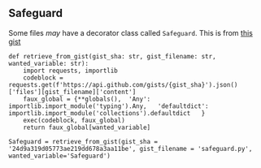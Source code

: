 ## Safeguard

Some files _may_ have a decorator class called `Safeguard`.
This is from [this gist](https://gist.github.com/matteoferla/24d9a319d05773ae219dd678a3aa11be)

```
def retrieve_from_gist(gist_sha: str, gist_filename: str, wanted_variable: str):
    import requests, importlib
    codeblock = requests.get(f'https://api.github.com/gists/{gist_sha}').json()['files'][gist_filename]['content']
    faux_global = {**globals(),  'Any': importlib.import_module('typing').Any,   'defaultdict': importlib.import_module('collections').defaultdict   }
    exec(codeblock, faux_global)
    return faux_global[wanted_variable]

Safeguard = retrieve_from_gist(gist_sha = '24d9a319d05773ae219dd678a3aa11be', gist_filename = 'safeguard.py', wanted_variable='Safeguard')
```

